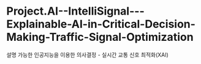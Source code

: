 # Project.AI--IntelliSignal---Explainable-AI-in-Critical-Decision-Making-Traffic-Signal-Optimization
설명 가능한 인공지능을 이용한 의사결정 - 실시간 교통 신호 최적화(XAI)
